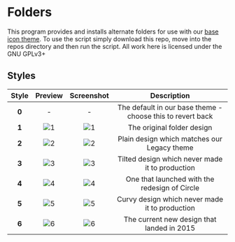 # Folders
This program provides and installs alternate folders for use with our [base icon theme](https://github.com/numixproject/numix-icon-theme). To use the script simply download this repo, move into the repos directory and then run the script. All work here is licensed under the GNU GPLv3+

## Styles
| Style | Preview  | Screenshot | Description |
| :------------: |:---------------:|:-----:|:-----:|
| **0** | - | - | The default in our base theme - choose this to revert back |
| **1** | ![1](https://raw.githubusercontent.com/numixproject/numix-folders/master/files/1/preview.png) | ![1](https://raw.githubusercontent.com/dirtydancing/numix-folders/master/files/1/screenshot-thumb.png) | The original folder design |
| **2** | ![2](https://raw.githubusercontent.com/numixproject/numix-folders/master/files/2/preview.png) | ![2](https://raw.githubusercontent.com/dirtydancing/numix-folders/master/files/2/screenshot.png) | Plain design which matches our Legacy theme |
| **3** | ![3](https://raw.githubusercontent.com/numixproject/numix-folders/master/files/3/preview.png) | ![3](https://raw.githubusercontent.com/dirtydancing/numix-folders/master/files/3/screenshot.png) | Tilted design which never made it to production |
| **4** | ![4](https://raw.githubusercontent.com/numixproject/numix-folders/master/files/4/preview.png) | ![4](https://raw.githubusercontent.com/dirtydancing/numix-folders/master/files/4/screenshot.png) | One that launched with the redesign of Circle |
| **5** | ![5](https://raw.githubusercontent.com/numixproject/numix-folders/master/files/5/preview.png) | ![5](https://raw.githubusercontent.com/dirtydancing/numix-folders/master/files/5/screenshot.png) | Curvy design which never made it to production |
| **6** | ![6](https://raw.githubusercontent.com/numixproject/numix-folders/master/files/6/preview.png) | ![6](https://raw.githubusercontent.com/dirtydancing/numix-folders/master/files/6/screenshot.png) | The current new design that landed in 2015 |
